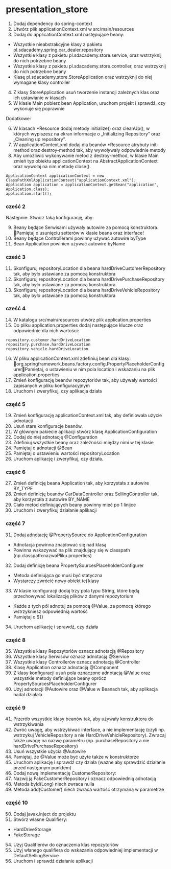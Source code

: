# presentation_store
1. Dodaj dependency do spring-context
2. Utwórz plik applicationContext.xml w src/main/resources
3. Dodaj do applicationContext.xml następujące beany:<br>
  - Wszystkie nieabstrakcyjne klasy z pakietu pl.sdacademy.spring.car_dealer.repository<br>
  - Wszystkie klasy z pakietu pl.sdacademy.store.service, oraz wstrzyknij do nich potrzebne beany<br>
  - Wszystkie klasy z pakietu pl.sdacademy.store.controller, oraz wstrzyknij do nich potrzebne beany<br>
  - Klasę pl.sdacademy.store.StoreApplication oraz wstrzyknij do niej wymagane klasy controller<br>
4. Z klasy StoreApplication usuń tworzenie instancji zależnych klas oraz ich ustawianie w klasach
5. W klasie Main pobierz bean Application, uruchom projekt i sprawdź, czy wykonuje się poprawnie

Dodatkowe:

6. W klasach *Resource dodaj metody initialize() oraz cleanUp(), w których wypiszesz na ekran informacje o „Initializing Repository” oraz „Cleaning up repository”. 
7. W applicationContext.xml dodaj dla beanów *Resource atrybuty init-method oraz destroy-method tak, aby wywoływały odpowiednie metody
8. Aby umożliwić wykonywanie metod z destroy-method, w klasie Main zmień typ obiektu applicationContext na AbstractApplicationContext oraz wywołaj na nim metodę close().
```
ApplicationContext applicationContext = new ClassPathXmlApplicationContext("applicationContext.xml");
Application application = applicationContext.getBean("application", Application.class);    
application.start();
```

### cześć 2
Następnie: Stwórz taką konfigurację, aby:

9. Beany będące Serwisami używały autowire za pomocą konstruktora. Pamiętaj o usunięciu setterów w klasie beana oraz interface!
10. Beany będące Controllerami powinny używać autowire byType
11. Bean Application powinien używać autowire byName

### cześć 3
11. Skonfiguruj repositoryLocation dla beana hardDriveCustomerRepository tak, aby było ustawiane za pomocą konstruktora
12. Skonfiguruj repositoryLocation dla beana hardDrivePurchaseRepository tak, aby było ustawiane za pomocą konstruktora
13. Skonfiguruj repositoryLocation dla beana hardDriveVehicleRepository tak, aby było ustawiane za pomocą konstruktora

### cześć 4
14. W katalogu src/main/resources utwórz plik application.properties
15. Do pliku application.properties dodaj następujące klucze oraz odpowiednie dla nich wartości:

```
repository.customer.hardDriveLocation
repository.purchase.hardDriveLocation
repository.vehicle.hardDriveLocation
```
16. W pliku applicationContext.xml zdefiniuj bean dla klasy: org.springframework.beans.factory.config.PropertyPlaceholderConfigurerPamiętaj, o ustawieniu w nim pola location i wskazaniu na plik application.properties
17. Zmień konfigurację beanów repozytoriów tak, aby używały wartości zapisanych w pliku konfiguracyjnym
18. Uruchom i zweryfikuj, czy aplikacja działa

### część 5
19. Zmień konfigurację applicationContext.xml tak, aby definiowała użycie adnotacji
20. Usuń stare konfiguracje beanów.
21. W głównym pakiecie aplikacji stwórz klasę ApplicationConfiguration
22. Dodaj do niej adnotację @Configuration
23. Zdefiniuj wszystkie beany oraz zależności między nimi w tej klasie
24. Pamiętaj o adnotacji @Bean
25. Pamiętaj o ustawieniu wartości repositoryLocation
26. Uruchom aplikację i zweryfikuj, czy działa.

### część 6
27. Zmień definicję beana Application tak, aby korzystała z autowire BY_TYPE
28. Zmień definicję beanów CarDataController oraz SellingController tak, aby korzystała z autowire BY_NAME
29. Ciało metod definiujących beany powinny mieć po 1 linijce
30. Uruchom i zweryfikuj działanie aplikacji

### część 7
31. Dodaj adnotację @PropertySource do ApplicationConfiguration
- Adnotacja powinna znajdować się nad klasą
- Powinna wskazywać na plik znajdujący się w classpath (np.classpath:nazwaPliku.properties)
32. Dodaj definicję beana PropertySourcesPlaceholderConfigurer
- Metoda definiująca go musi być statyczna
- Wystarczy zwrócić nowy obiekt tej klasy
33. W klasie konfiguracji dodaj trzy pola typu String, które będą przechowywać lokalizację plików z danymi repozytorium
- Każde z tych pól adnotuj za pomocą @Value, za pomocą którego wstrzykniesz odpowiednią wartość
- Pamiętaj o ${}
34. Uruchom aplikację i sprawdź, czy działa

### część 8
35. Wszystkie klasy Repozytoriów oznacz adnotacją @Repository
36. Wszystkie klasy Serwisów oznacz adnotacją @Service
37. Wszystkie klasy Controllerów oznacz adnotacją @Controller
38. Klasę Application oznacz adnotacją @Component
39. Z klasy konfiguracji usuń pola oznaczone adnotacją @Value oraz wszystkie metody definiujące beany oprócz PropertySourcesPlaceholderConfigurer
40. Użyj adnotacji @Autowire oraz @Value w Beanach tak, aby aplikacja nadal działała

### część 9
41. Przerób wszystkie klasy beanów tak, aby używały konstruktora do wstrzykiwania
42. Zwróć uwagę, aby wstrzykiwać interface, a nie implementację (czyli np. wstrzykuj VehicleRepository a nie HardDriveVehicleRepository). Zwracaj także uwagę na nazwę parametru (np. purchaseRepository a nie hardDrivePurchaseRepository)
43. Usuń wszystkie użycia @Autowire
44. Pamiętaj, że @Value może być użyte także w konstruktorze
45. Uruchom aplikację i sprawdź czy działa (ważne aby sprawdzić działanie przed następnym punktem)
46. Dodaj nową implementację CustomerRepository:
47. Nazwij ją FakeCustomerRepository i oznacz odpowiednią adnotacją
48. Metoda byId(Long) niech zwraca nulla
49. Metoda add(Customer) niech zwraca wartość otrzymaną w parametrze

### część 10
50. Dodaj javax.inject do projektu
51. Stwórz własne Qualifiery:
- HardDriveStorage
- FakeStorage
54. Użyj Qualifierów do oznaczenia klas repozytoriów
55. Użyj włanego qualifiera do wskazania odpowiedniej implementacji w DefaultSellingService
56. Uruchom i sprawdź działanie aplikacji
